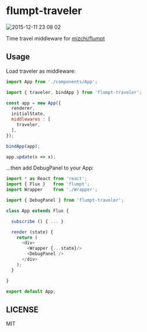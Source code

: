 # flumpt-traveler

![2015-12-11 23 08 02](https://cloud.githubusercontent.com/assets/1403842/11745548/4830d80c-a05c-11e5-912f-34ebfe29002a.png)

Time travel middleware for [mizchi/flumpt](https://github.com/mizchi/flumpt)

## Usage

Load traveler as middleware:

```js
import App from './components/App';

import { traveler, bindApp } from 'flumpt-traveler';

const app = new App({
  renderer,
  initialState,
  middlewares : [
    traveler,
  ],
});

bindApp(app);

app.update(x => x);
```

...then add DebugPanel to your App:

```js
import * as React from 'react';
import { Flux }   from 'flumpt';
import Wrapper    from './Wrapper';

import { DebugPanel } from 'flumpt-traveler';

class App extends Flux {

  subscribe () { ... }

  render (state) {
    return (
      <div>
        <Wrapper {...state}/>
        <DebugPanel />
      </div>
    );
  }

}

export default App;
```

## LICENSE

MIT
